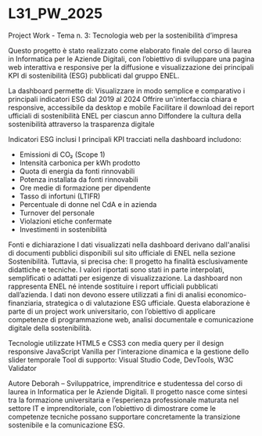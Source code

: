 # L31_PW_2025
Project Work - Tema n. 3: Tecnologia web per la sostenibilità d’impresa

Questo progetto è stato realizzato come elaborato finale del corso di laurea in Informatica per le Aziende Digitali, con l’obiettivo di sviluppare una pagina web interattiva e responsive per la diffusione e visualizzazione dei principali KPI di sostenibilità (ESG) pubblicati dal gruppo ENEL.

La dashboard permette di:
Visualizzare in modo semplice e comparativo i principali indicatori ESG dal 2019 al 2024
Offrire un'interfaccia chiara e responsive, accessibile da desktop e mobile
Facilitare il download dei report ufficiali di sostenibilità ENEL per ciascun anno
Diffondere la cultura della sostenibilità attraverso la trasparenza digitale

Indicatori ESG inclusi
I principali KPI tracciati nella dashboard includono:
- Emissioni di CO₂ (Scope 1)
- Intensità carbonica per kWh prodotto
- Quota di energia da fonti rinnovabili
- Potenza installata da fonti rinnovabili
- Ore medie di formazione per dipendente
- Tasso di infortuni (LTIFR)
- Percentuale di donne nel CdA e in azienda
- Turnover del personale
- Violazioni etiche confermate
- Investimenti in sostenibilità

Fonti e dichiarazione
I dati visualizzati nella dashboard derivano dall'analisi di documenti pubblici disponibili sul sito ufficiale di ENEL nella sezione Sostenibilità. Tuttavia, si precisa che:
Il progetto ha finalità esclusivamente didattiche e tecniche.
I valori riportati sono stati in parte interpolati, semplificati o adattati per esigenze di visualizzazione.
La dashboard non rappresenta ENEL né intende sostituire i report ufficiali pubblicati dall’azienda.
I dati non devono essere utilizzati a fini di analisi economico-finanziaria, strategica o di valutazione ESG ufficiale.
Questa elaborazione è parte di un project work universitario, con l’obiettivo di applicare competenze di programmazione web, analisi documentale e comunicazione digitale della sostenibilità.

Tecnologie utilizzate
HTML5 e CSS3 con media query per il design responsive
JavaScript Vanilla per l'interazione dinamica e la gestione dello slider temporale
Tool di supporto: Visual Studio Code, DevTools, W3C Validator

Autore
Deborah – Sviluppatrice, imprenditrice e studentessa del corso di laurea in Informatica per le Aziende Digitali. 
Il progetto nasce come sintesi tra la formazione universitaria e l’esperienza professionale maturata nel settore IT e imprenditoriale, con l’obiettivo di dimostrare come le competenze tecniche possano supportare concretamente la transizione sostenibile e la comunicazione ESG.
